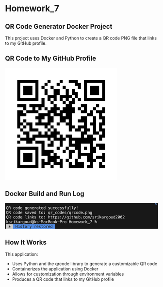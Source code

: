 # Homework_7

## QR Code Generator Docker Project

This project uses Docker and Python to create a QR code PNG file that links to my GitHub profile.

## QR Code to My GitHub Profile

![QR Code to my GitHub Profile](github_qrcode.png)

## Docker Build and Run Log

![Docker Build Log](docker_log_screenshot.png)

## How It Works

This application:
- Uses Python and the qrcode library to generate a customizable QR code
- Containerizes the application using Docker
- Allows for customization through environment variables
- Produces a QR code that links to my GitHub profile
